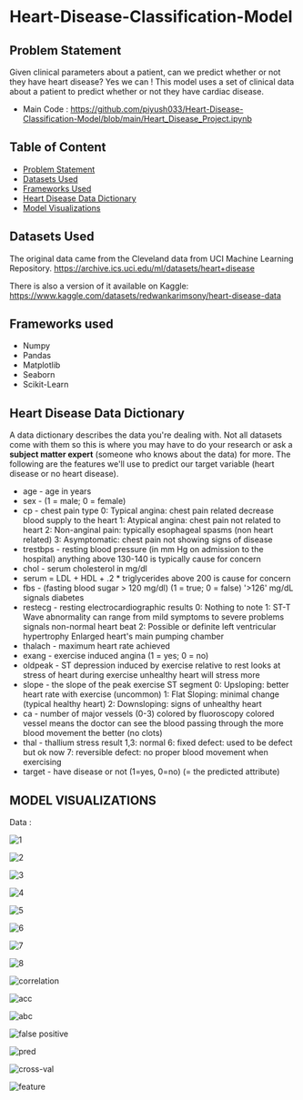 # Heart-Disease-Classification-Model

## Problem Statement 

Given clinical parameters about a patient, can we predict whether or not they have heart disease?
Yes we can ! This model uses a set of clinical data about a patient to predict whether or not they have cardiac disease.
* Main Code : https://github.com/piyush033/Heart-Disease-Classification-Model/blob/main/Heart_Disease_Project.ipynb

## Table of Content

* [Problem Statement](https://github.com/piyush033/Heart-Disease-Classification-Model/blob/main/README.md#problem-statement)
* [Datasets Used](https://github.com/piyush033/Heart-Disease-Classification-Model/blob/main/README.md#datasets-used)
* [Frameworks Used](https://github.com/piyush033/Heart-Disease-Classification-Model/blob/main/README.md#frameworks-used)
* [Heart Disease Data Dictionary](https://github.com/piyush033/Heart-Disease-Classification-Model/blob/main/README.md#heart-disease-data-dictionary)
* [Model Visualizations](https://github.com/piyush033/Heart-Disease-Classification-Model/blob/main/README.md#model-visualizations)

## Datasets Used 

The original data came from the Cleveland data from UCI Machine Learning Repository.
https://archive.ics.uci.edu/ml/datasets/heart+disease

There is also a version of it available on Kaggle: 
https://www.kaggle.com/datasets/redwankarimsony/heart-disease-data

## Frameworks used

* Numpy
* Pandas
* Matplotlib
* Seaborn
* Scikit-Learn

## Heart Disease Data Dictionary

A data dictionary describes the data you're dealing with. Not all datasets come with them so this is where you may have to do your research or ask a **subject matter expert** (someone who knows about the data) for more.
The following are the features we'll use to predict our target variable (heart disease or no heart disease).
* age - age in years
* sex - (1 = male; 0 = female)
* cp - chest pain type
0: Typical angina: chest pain related decrease blood supply to the heart
1: Atypical angina: chest pain not related to heart
2: Non-anginal pain: typically esophageal spasms (non heart related)
3: Asymptomatic: chest pain not showing signs of disease
* trestbps - resting blood pressure (in mm Hg on admission to the hospital)
anything above 130-140 is typically cause for concern
* chol - serum cholesterol in mg/dl
* serum = LDL + HDL + .2 * triglycerides
above 200 is cause for concern
* fbs - (fasting blood sugar > 120 mg/dl) (1 = true; 0 = false)
'>126' mg/dL signals diabetes
* restecg - resting electrocardiographic results
0: Nothing to note
1: ST-T Wave abnormality
can range from mild symptoms to severe problems
signals non-normal heart beat
2: Possible or definite left ventricular hypertrophy
Enlarged heart's main pumping chamber
* thalach - maximum heart rate achieved
* exang - exercise induced angina (1 = yes; 0 = no)
* oldpeak - ST depression induced by exercise relative to rest
looks at stress of heart during exercise
unhealthy heart will stress more
* slope - the slope of the peak exercise ST segment
0: Upsloping: better heart rate with exercise (uncommon)
1: Flat Sloping: minimal change (typical healthy heart)
2: Downsloping: signs of unhealthy heart
* ca - number of major vessels (0-3) colored by fluoroscopy
colored vessel means the doctor can see the blood passing through
the more blood movement the better (no clots)
* thal - thallium stress result
1,3: normal
6: fixed defect: used to be defect but ok now
7: reversible defect: no proper blood movement when exercising
* target - have disease or not (1=yes, 0=no) (= the predicted attribute)
 
## MODEL VISUALIZATIONS 

Data :

![1](https://user-images.githubusercontent.com/100412728/171180935-857fe861-9408-4090-b84b-a8a24df8c008.png)

![2](https://user-images.githubusercontent.com/100412728/171181023-7098940b-ca37-4497-b963-110b28a03912.png)

![3](https://user-images.githubusercontent.com/100412728/171181083-3c44869c-2cba-43c8-b54b-f100ad63bdbe.png)

![4](https://user-images.githubusercontent.com/100412728/171181098-59ef13db-9d51-49c1-bf16-9db7c396e838.png)

![5](https://user-images.githubusercontent.com/100412728/171181116-f7b0d70e-6b09-4336-a96a-f56fac30dde2.png)

![6](https://user-images.githubusercontent.com/100412728/171181173-59f53952-2b46-481a-a307-92472f19eb16.png)

![7](https://user-images.githubusercontent.com/100412728/171181231-dadeb36d-8baf-48ce-94f6-73b2d80ba0ea.png)

![8](https://user-images.githubusercontent.com/100412728/171181594-3f03c4f8-0a89-4701-aad5-de801f8b46c7.png)

![correlation](https://user-images.githubusercontent.com/100412728/171181659-cc6dea8b-6b72-4633-be57-a9260697b89a.png)

![acc](https://user-images.githubusercontent.com/100412728/171181785-2c10a410-a7ac-4e11-b5b2-69786356efc7.png)

![abc](https://user-images.githubusercontent.com/100412728/171181236-9da457bb-1dda-4d56-8252-4789f862d31b.png)

![false positive](https://user-images.githubusercontent.com/100412728/171181949-92a08880-b2ab-4205-a822-e1713f5f4162.png)

![pred](https://user-images.githubusercontent.com/100412728/171182098-5fa27415-1a65-4de4-8af4-75a466abb4a9.png)

![cross-val](https://user-images.githubusercontent.com/100412728/171181242-78373b8f-f79f-4ea6-af59-f289daa7ca2c.png)

![feature](https://user-images.githubusercontent.com/100412728/171182259-61d49b48-e226-4604-97a1-04612e02b6f7.png)




